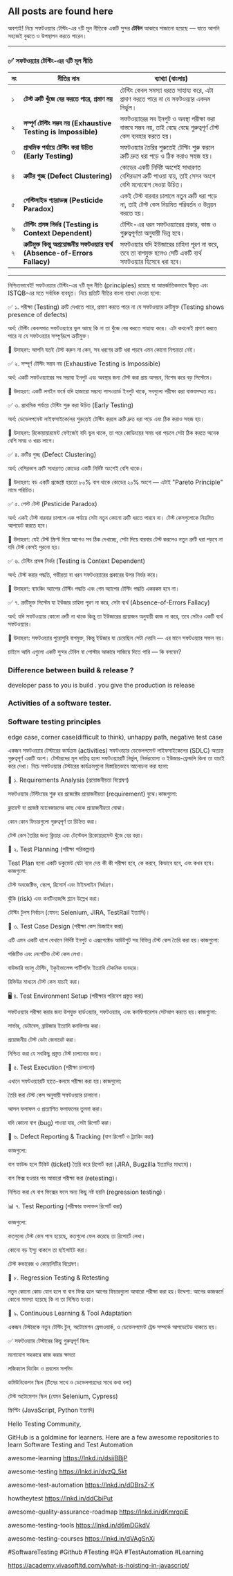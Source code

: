 ## All posts are found here

অবশ্যই! নিচে সফটওয়্যার টেস্টিং-এর ৭টি মূল নীতিকে একটি সুন্দর **টেবিল** আকারে সাজানো হয়েছে — যাতে আপনি সহজেই বুঝতে ও উপস্থাপন করতে পারেন।

---

### ✅ **সফটওয়্যার টেস্টিং-এর ৭টি মূল নীতি**

| নং  | নীতির নাম                                                                         | ব্যাখ্যা (বাংলায়)                                                                                                   |
| --- | --------------------------------------------------------------------------------- | -------------------------------------------------------------------------------------------------------------------- |
| ১   | **টেস্ট ত্রুটি খুঁজে বের করতে পারে, প্রমাণ নয়**                                  | টেস্টিং কেবল সমস্যা ধরতে সাহায্য করে, এটা প্রমাণ করতে পারে না যে সফটওয়্যার একদম নির্ভুল।                            |
| ২   | **সম্পূর্ণ টেস্টিং সম্ভব নয় (Exhaustive Testing is Impossible)**                 | সফটওয়্যারের সব ইনপুট ও অবস্থা পরীক্ষা করা বাস্তবে সম্ভব নয়, তাই বেছে বেছে গুরুত্বপূর্ণ টেস্ট কেস ব্যবহার করতে হয়। |
| ৩   | **প্রাথমিক পর্যায়ে টেস্টিং করা উচিত (Early Testing)**                            | সফটওয়্যার তৈরির শুরুতেই টেস্টিং শুরু করলে ত্রুটি দ্রুত ধরা পড়ে ও ঠিক করাও সহজ হয়।                                 |
| ৪   | **ত্রুটির গুচ্ছ (Defect Clustering)**                                             | কোডের একটি নির্দিষ্ট অংশেই সাধারণত বেশিরভাগ ত্রুটি পাওয়া যায়, তাই সেসব অংশে বেশি মনোযোগ দেওয়া উচিত।               |
| ৫   | **পেস্টিসাইড প্যারাডক্স (Pesticide Paradox)**                                     | একই টেস্ট বারবার চালালে নতুন ত্রুটি ধরা পড়ে না, তাই টেস্ট কেস নিয়মিত পরিবর্তন ও উন্নয়ন করতে হয়।                  |
| ৬   | **টেস্টিং প্রসঙ্গ নির্ভর (Testing is Context Dependent)**                         | টেস্টিং-এর ধরন সফটওয়্যারের প্রকার, কাজ ও গুরুত্বপূর্ণতা অনুযায়ী ভিন্ন হবে।                                         |
| ৭   | **ত্রুটিমুক্ত কিন্তু অপ্রয়োজনীয় সফটওয়্যার ব্যর্থ (Absence-of-Errors Fallacy)** | সফটওয়্যার যদি ইউজারের চাহিদা পূরণ না করে, তবে তা বাগমুক্ত হলেও সেটি একটি ব্যর্থ সফটওয়্যার হিসেবে ধরা হবে।          |

---

নিশ্চিতভাবেই! সফটওয়্যার টেস্টিং-এর ৭টি মূল নীতি (principles) রয়েছে যা আন্তর্জাতিকভাবে স্বীকৃত এবং ISTQB-এর মতে সর্বাধিক ব্যবহৃত। নিচে প্রতিটি নীতির বাংলা ব্যাখ্যা দেওয়া হলো:

✅ ১. পরীক্ষা (Testing) ত্রুটি দেখাতে পারে, প্রমাণ করতে পারে না যে সফটওয়্যার ত্রুটিমুক্ত (Testing shows presence of defects)

অর্থ: টেস্টিং কেবলমাত্র সফটওয়্যারে ভুল আছে কি না তা খুঁজে বের করতে সাহায্য করে। এটা কখনোই প্রমাণ করতে পারে না যে সফটওয়্যার সম্পূর্ণরূপে ত্রুটিমুক্ত।

📌 উদাহরণ: আপনি যতই টেস্ট করুন না কেন, সব ধরণের ত্রুটি ধরা পড়বে এমন কোনো নিশ্চয়তা নেই।

✅ ২. সম্পূর্ণ টেস্টিং সম্ভব নয় (Exhaustive Testing is Impossible)

অর্থ: একটি সফটওয়্যারের সব সম্ভাব্য ইনপুট এবং অবস্থার জন্য টেস্ট করা প্রায় অসম্ভব, বিশেষ করে বড় সিস্টেমে।

📌 উদাহরণ: একটি লগইন ফর্মে যদি হাজারো সম্ভাব্য পাসওয়ার্ড ইনপুট থাকে, সবগুলো পরীক্ষা করা বাস্তবসম্মত নয়।

✅ ৩. প্রাথমিক পর্যায়ে টেস্টিং শুরু করা উচিত (Early Testing)

অর্থ: ডেভেলপমেন্ট লাইফসাইকেলের শুরুতেই টেস্টিং করলে ত্রুটি দ্রুত ধরা পড়ে এবং ঠিক করাও সহজ হয়।

📌 উদাহরণ: রিকোয়ায়ারমেন্ট ফেইজেই যদি ভুল থাকে, তা পরে কোডিংয়ের সময় ধরা পড়লে সেটা ঠিক করতে অনেক বেশি সময় ও খরচ লাগে।

✅ ৪. ত্রুটির গুচ্ছ (Defect Clustering)

অর্থ: বেশিরভাগ ত্রুটি সাধারণত কোডের একটি নির্দিষ্ট অংশেই বেশি থাকে।

📌 উদাহরণ: বড় একটি প্রজেক্টে হয়তো ৮০% বাগ থাকে কোডের ২০% অংশে — এটাই "Pareto Principle" নামে পরিচিত।

✅ ৫. পেস্ট টেস্ট (Pesticide Paradox)

অর্থ: একই টেস্ট বারবার চালালে এক পর্যায়ে সেটা নতুন কোনো ত্রুটি ধরতে পারবে না। টেস্ট কেসগুলোকে নিয়মিত আপডেট করতে হবে।

📌 উদাহরণ: যেই টেস্ট স্ক্রিপ্ট দিয়ে আগেও সব ঠিক দেখাচ্ছে, সেটা দিয়ে বারবার টেস্ট করলেও নতুন ত্রুটি ধরা পড়বে না যদি টেস্ট কেসই পুরনো হয়।

✅ ৬. টেস্টিং প্রসঙ্গ নির্ভর (Testing is Context Dependent)

অর্থ: টেস্ট করার পদ্ধতি, গভীরতা বা ধরন সফটওয়্যারের প্রকারের উপর নির্ভর করে।

📌 উদাহরণ: ব্যাংকিং অ্যাপের টেস্টিং পদ্ধতি এবং গেম অ্যাপের টেস্টিং পদ্ধতি একরকম হবে না।

✅ ৭. ত্রুটিমুক্ত সিস্টেম যা ইউজার চাহিদা পূরণ না করে, সেটা ব্যর্থ (Absence-of-Errors Fallacy)

অর্থ: যদি সফটওয়্যার কোনো ত্রুটি না থাকে কিন্তু তা ইউজারের প্রয়োজন অনুযায়ী কাজ না করে, তবে সেটাও একটি ব্যর্থ সফটওয়্যার।

📌 উদাহরণ: সফটওয়্যার পুরোপুরি বাগমুক্ত, কিন্তু ইউজার যা চেয়েছিল সেটা দেয়নি — এর মানে সফটওয়্যার সফল নয়।

চাইলে আমি এগুলো একটি সুন্দর টেবিল বা পোস্টার আকারে সাজিয়ে দিতে পারি — কি বলবেন?

### Difference between build & release ?

developer pass to you is build . you give the production is release

### Activities of a software tester.

### Software testing principles

edge case, corner case(difficult to think), unhappy path, negative test case

একজন সফটওয়্যার টেস্টারের কার্যক্রম (activities) সফটওয়্যার ডেভেলপমেন্ট লাইফসাইকেলের (SDLC) অত্যন্ত গুরুত্বপূর্ণ একটি অংশ। টেস্টারদের মূল দায়িত্ব হলো সফটওয়্যারটি নির্ভুল, নির্ভরযোগ্য ও ইউজার-ফ্রেন্ডলি কিনা তা যাচাই করে দেখা। নিচে সফটওয়্যার টেস্টারের কার্যক্রমগুলো বিস্তারিতভাবে আলোচনা করা হলো:

🧪 ১. Requirements Analysis (প্রয়োজনীয়তা বিশ্লেষণ)

সফটওয়্যার টেস্টিংয়ের শুরু হয় প্রজেক্টের প্রয়োজনীয়তা (requirement) বুঝে।কাজগুলো:

ক্লায়েন্ট বা প্রজেক্ট ম্যানেজারদের কাছ থেকে প্রয়োজনীয়তা বোঝা।

কোন কোন ফিচারগুলো গুরুত্বপূর্ণ তা চিহ্নিত করা।

টেস্ট কেস তৈরির জন্য ক্লিয়ার এবং টেস্টেবল রিকোয়ারমেন্ট খুঁজে বের করা।

📝 ২. Test Planning (পরীক্ষা পরিকল্পনা)

Test Plan হলো একটি ডকুমেন্ট যেটা বলে দেয় কী কী পরীক্ষা হবে, কে করবে, কিভাবে হবে, এবং কখন হবে।কাজগুলো:

টেস্ট অবজেক্টিভ, স্কোপ, রিসোর্স এবং টাইমলাইন নির্ধারণ।

ঝুঁকি (risk) এবং কনটিনজেন্সি প্ল্যান উল্লেখ করা।

টেস্টিং টুলস নির্বাচন (যেমন: Selenium, JIRA, TestRail ইত্যাদি)।

📄 ৩. Test Case Design (পরীক্ষা কেস ডিজাইন করা)

এটি এমন একটি ধাপে যেখানে নির্দিষ্ট ইনপুট ও এক্সপেক্টেড আউটপুট সহ বিভিন্ন টেস্ট কেস তৈরি করা হয়।কাজগুলো:

পজিটিভ এবং নেগেটিভ টেস্ট কেস লেখা।

বাউন্ডারি ভ্যালু টেস্টিং, ইকুইভালেন্স পার্টিশনিং ইত্যাদি টেকনিক ব্যবহার।

রিভিউর মাধ্যমে টেস্ট কেস যাচাই করা।

🖥 ৪. Test Environment Setup (পরীক্ষার পরিবেশ প্রস্তুত করা)

সফটওয়্যার পরীক্ষা করার জন্য উপযুক্ত হার্ডওয়্যার, সফটওয়্যার, এবং কনফিগারেশন সেটআপ করতে হয়।কাজগুলো:

সার্ভার, ডেটাবেস, ব্রাউজার ইত্যাদি কনফিগার করা।

প্রয়োজনীয় টেস্ট ডেটা জেনারেট করা।

নিশ্চিত করা যে সবকিছু প্রস্তুত টেস্ট চালানোর জন্য।

🧭 ৫. Test Execution (পরীক্ষা চালানো)

এখানে সফটওয়্যারটি হাতে-কলমে পরীক্ষা করা হয়।কাজগুলো:

তৈরি করা টেস্ট কেস অনুযায়ী সফটওয়্যার চালানো।

আসল ফলাফল ও প্রত্যাশিত ফলাফলের তুলনা করা।

যদি কোনো বাগ (bug) পাওয়া যায়, সেটা রিপোর্ট করা।

🐞 ৬. Defect Reporting & Tracking (বাগ রিপোর্ট ও ট্র্যাকিং করা)

কাজগুলো:

বাগ ফাউন্ড হলে টিকিট (ticket) তৈরি করে রিপোর্ট করা (JIRA, Bugzilla ইত্যাদির মাধ্যমে)।

বাগ ফিক্স হওয়ার পর আবারো পরীক্ষা করা (retesting)।

নিশ্চিত করা যে বাগ ফিক্সের ফলে অন্য কিছু নষ্ট হয়নি (regression testing)।

📊 ৭. Test Reporting (পরীক্ষার ফলাফল রিপোর্ট করা)

কাজগুলো:

কতগুলো টেস্ট কেস পাস হয়েছে, কতগুলো ফেল করেছে তা রিপোর্টে লেখা।

কোনো বড় ইস্যু থাকলে তা হাইলাইট করা।

টেস্ট কভারেজ ও কোয়ালিটির বিশ্লেষণ।

🔁 ৮. Regression Testing & Retesting

নতুন কোনো কোড যোগ হলে বা বাগ ফিক্স হলে আগের ফিচারগুলো আবারো পরীক্ষা করা হয়।উদ্দেশ্য: আগের কাজকর্মে কোনো সমস্যা হয়েছে কি না তা নিশ্চিত হওয়া।

🧠 ৯. Continuous Learning & Tool Adaptation

একজন টেস্টারকে নতুন টেস্টিং টুল, অটোমেশন ফ্রেমওয়ার্ক, ও ডেভেলপমেন্ট ট্রেন্ড সম্পর্কে আপডেটেড থাকতে হয়।

✅ সফটওয়্যার টেস্টারের কিছু গুরুত্বপূর্ণ স্কিল:

মনোযোগ সহকারে কাজ করার ক্ষমতা

লজিক্যাল থিংকিং ও প্রবলেম সলভিং

কমিউনিকেশন স্কিল (টিমের সাথে ও ডেভেলপারদের সাথে কথা বলা)

টেস্ট অটোমেশন স্কিল (যেমন Selenium, Cypress)

স্ক্রিপ্টিং (JavaScript, Python ইত্যাদি)

Hello Testing Community,

GitHub is a goldmine for learners. Here are a few awesome repositories to learn Software Testing and Test Automation

awesome-learning
https://lnkd.in/dsijBBjP

awesome-testing
https://lnkd.in/dvzQ_5kt

awesome-test-automation
https://lnkd.in/dDBrsZ-K

howtheytest
https://lnkd.in/ddCbiPut

awesome-quality-assurance-roadmap
https://lnkd.in/dKmrqpiE

awesome-testing-tools
https://lnkd.in/d6mDGkdV

awesome-testing-courses
https://lnkd.in/dVAgSnXj

#SoftwareTesting #Github #Testing #QA #TestAutomation #Learning

https://academy.vivasoftltd.com/what-is-hoisting-in-javascript/
